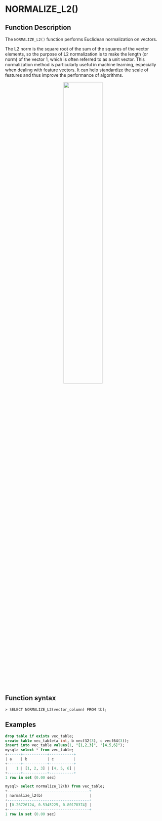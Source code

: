 # NORMALIZE_L2()

## Function Description

The `NORMALIZE_L2()` function performs Euclidean normalization on vectors.

The L2 norm is the square root of the sum of the squares of the vector elements, so the purpose of L2 normalization is to make the length (or norm) of the vector 1, which is often referred to as a unit vector. This normalization method is particularly useful in machine learning, especially when dealing with feature vectors. It can help standardize the scale of features and thus improve the performance of algorithms.

<div align="center">
<img src=https://github.com/OmniFabric/artwork/blob/main/docs/reference/vector/normalize_l2.png?raw=true width=50% heigth=50%/>
</div>

## Function syntax

```
> SELECT NORMALIZE_L2(vector_column) FROM tbl;
```

## Examples

```sql
drop table if exists vec_table;
create table vec_table(a int, b vecf32(3), c vecf64(3));
insert into vec_table values(1, "[1,2,3]", "[4,5,6]");
mysql> select * from vec_table;
+------+-----------+-----------+
| a    | b         | c         |
+------+-----------+-----------+
|    1 | [1, 2, 3] | [4, 5, 6] |
+------+-----------+-----------+
1 row in set (0.00 sec)

mysql> select normalize_l2(b) from vec_table;
+-------------------------------------+
| normalize_l2(b)                     |
+-------------------------------------+
| [0.26726124, 0.5345225, 0.80178374] |
+-------------------------------------+
1 row in set (0.00 sec)
```
